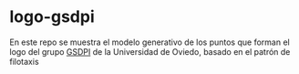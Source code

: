 # logo-gsdpi
En este repo se muestra el modelo generativo de los puntos que forman el logo del grupo [GSDPI](https://gsdpi.grupos.uniovi.es) de la Universidad de Oviedo, basado en el patrón de filotaxis